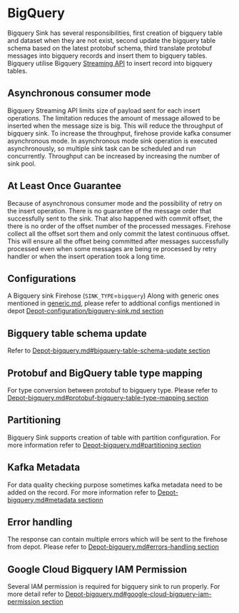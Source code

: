 # BigQuery

Bigquery Sink has several responsibilities, first creation of bigquery table and dataset when they are not exist, second update the bigquery table schema based on the latest protobuf schema, third translate protobuf messages into bigquery records and insert them to bigquery tables.
Bigquery utilise Bigquery [Streaming API](https://cloud.google.com/bigquery/streaming-data-into-bigquery) to insert record into bigquery tables.

## Asynchronous consumer mode

Bigquery Streaming API limits size of payload sent for each insert operations. The limitation reduces the amount of message allowed to be inserted when the message size is big.
This will reduce the throughput of bigquery sink. To increase the throughput, firehose provide kafka consumer asynchronous mode.
In asynchronous mode sink operation is executed asynchronously, so multiple sink task can be scheduled and run concurrently.
Throughput can be increased by increasing the number of sink pool.

## At Least Once Guarantee

Because of asynchronous consumer mode and the possibility of retry on the insert operation. There is no guarantee of the message order that successfully sent to the sink.
That also happened with commit offset, the there is no order of the offset number of the processed messages.
Firehose collect all the offset sort them and only commit the latest continuous offset.
This will ensure all the offset being committed after messages successfully processed even when some messages are being re processed by retry handler or when the insert operation took a long time.

## Configurations
A Bigquery sink Firehose \(`SINK_TYPE`=`bigquery`\) Along with generic ones mentioned in [generic.md](../advance/generic.md), please refer to addtional configs mentioned in depot [Depot-configuration/bigquery-sink.md section](https://github.com/odpf/depot/blob/main/docs/reference/configuration/bigquery-sink.md)


## Bigquery table schema update
Refer to [Depot-bigquery.md#bigquery-table-schema-update section](https://github.com/odpf/depot/blob/main/docs/sinks/bigquery.md#bigquery-table-schema-update)

## Protobuf and BigQuery table type mapping
For type conversion between protobuf to bigquery type. Please refer to
[Depot-bigquery.md#protobuf-bigquery-table-type-mapping section](https://github.com/odpf/depot/blob/main/docs/sinks/bigquery.md#protobuf---bigquery-table-type-mapping)

## Partitioning
Bigquery Sink supports creation of table with partition configuration.
For more information refer to [Depot-bigquery.md#partitioning section](https://github.com/odpf/depot/blob/main/docs/sinks/bigquery.md#partitioning)

## Kafka Metadata
For data quality checking purpose sometimes kafka metadata need to be added on the record. For more information refer to [Depot-bigquery.md#metadata sectionn](https://github.com/odpf/depot/blob/main/docs/sinks/bigquery.md#metadata)

## Error handling
The response can contain multiple errors which will be sent to the firehose from depot. Please refer to [Depot-bigquery.md#errors-handling section](https://github.com/odpf/depot/blob/main/docs/sinks/bigquery.md#errors-handling)


## Google Cloud Bigquery IAM Permission
Several IAM permission is required for bigquery sink to run properly. For more detail refer to [Depot-bigquery.md#google-cloud-bigquery-iam-permission section](https://github.com/odpf/depot/blob/main/docs/sinks/bigquery.md#google-cloud-bigquery-iam-permission)


